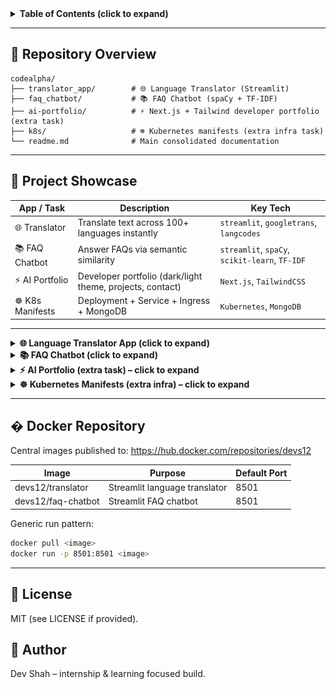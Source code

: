 <details>
<summary><strong>Table of Contents (click to expand)</strong></summary>

1. Translator App (Streamlit)
2. FAQ Chatbot (spaCy + TF‑IDF)
3. Extra Tasks (AI Portfolio, K8s Manifests)
4. Docker Images

</details>

---

## 📂 Repository Overview

```plaintext
codealpha/
├── translator_app/        # 🌐 Language Translator (Streamlit)
├── faq_chatbot/           # 📚 FAQ Chatbot (spaCy + TF-IDF)
├── ai-portfolio/          # ⚡ Next.js + Tailwind developer portfolio (extra task)
├── k8s/                   # ☸️ Kubernetes manifests (extra infra task)
└── readme.md              # Main consolidated documentation
```

---

## 🚀 Project Showcase

| App / Task        | Description                                                 | Key Tech                                      |
|-------------------|-------------------------------------------------------------|-----------------------------------------------|
| 🌐 Translator      | Translate text across 100+ languages instantly              | `streamlit`, `googletrans`, `langcodes`       |
| 📚 FAQ Chatbot     | Answer FAQs via semantic similarity                         | `streamlit`, `spaCy`, `scikit-learn`, `TF-IDF`|
| ⚡ AI Portfolio     | Developer portfolio (dark/light theme, projects, contact)  | `Next.js`, `TailwindCSS`                      |
| ☸️ K8s Manifests    | Deployment + Service + Ingress + MongoDB                   | `Kubernetes`, `MongoDB`                       |

---

<details>
<summary><strong>🌐 Language Translator App (click to expand)</strong></summary>

### ✨ Features

* Auto-detect input language
* Translate into 100+ languages
* Clean, responsive Streamlit UI
* Lightweight and fast

### 🧠 How It Works

* Uses `googletrans` (unofficial Google Translate API)
* Maps human-readable names to ISO codes via `LANGUAGES`
* Stateless request/response pattern

### 📦 Local Installation
```bash
pip install streamlit googletrans==4.0.0-rc1
```
Run:
```bash
streamlit run translator_app/app.py
```

### 🐳 Docker
```bash
docker pull devs12/translator:latest
docker run -p 8501:8501 devs12/translator:latest
```
Open: http://localhost:8501

### 🖼️ (Optional) UI Preview
`image.png` (translator screenshot placeholder)

</details>

<details>
<summary><strong>📚 FAQ Chatbot (click to expand)</strong></summary>

### � Features
* FAQ intent matching via TF-IDF + cosine similarity
* spaCy lemmatization for normalization
* Threshold-based confidence (adjustable)
* Simple JSON-driven knowledge base
* Streamlit interactive interface

### 📁 Structure
```plaintext
faq_chatbot/
├── app.py
├── chatbot/
│   ├── core.py
│   └── utils.py
├── data/
│   └── faqs.json
├── requirements.txt
└── Dockerfile (if added for container build)
```

### 🔍 Pipeline
1. Normalize user input (lowercase, lemmatize)
2. Vectorize FAQs + query with TF-IDF
3. Compute cosine similarity
4. Return best answer if score >= threshold (default 0.3)
5. Otherwise fallback: ask user to rephrase

### 🛎️ Install & Run Locally
```bash
pip install -r faq_chatbot/requirements.txt
python -m spacy download en_core_web_sm
streamlit run faq_chatbot/app.py
```

### 🐳 Docker
```bash
docker pull devs12/faq-chatbot:latest
docker run -p 8501:8501 devs12/faq-chatbot:latest
```

### 📝 Update FAQs
Edit `faq_chatbot/data/faqs.json`:
```json
{
  "What is your return policy?": "You can return items within 30 days.",
  "How can I track my order?": "Track your order with the link emailed after purchase."
}
```

### UI
![FAQ UI](image-1.png)

### 🚀 Future Ideas
* Sentence embeddings (e.g. MiniLM / BERT)
* Multilingual spaCy model
* Feedback logging for unanswered queries
* Caching vectorizer model

</details>

<details>
<summary><strong>⚡ AI Portfolio (extra task) – click to expand</strong></summary>

Next.js + Tailwind project showcasing developer profile, projects, contact form, theming, and reusable components (`Header`, `ProjectCard`, `ThemeToggle`).

Run locally:
```bash
cd ai-portfolio
npm install
npm run dev
```
Open: http://localhost:3000

</details>

<details>
<summary><strong>☸️ Kubernetes Manifests (extra infra) – click to expand</strong></summary>

Located in `k8s/`:
* Deployments: frontend, backend, MongoDB
* Services: ClusterIP services for internal routing
* PersistentVolume / PersistentVolumeClaim for MongoDB storage
* Ingress for external routing
* Secrets & Namespace segregation

Apply (example):
```bash
kubectl apply -f k8s/namespace.yml
kubectl apply -f k8s/.
```

</details>

---

## � Docker Repository
Central images published to: https://hub.docker.com/repositories/devs12

| Image | Purpose | Default Port |
|-------|---------|--------------|
| devs12/translator | Streamlit language translator | 8501 |
| devs12/faq-chatbot | Streamlit FAQ chatbot | 8501 |

Generic run pattern:
```bash
docker pull <image>
docker run -p 8501:8501 <image>
```

---

## 📄 License
MIT (see LICENSE if provided).

## 👤 Author
Dev Shah – internship & learning focused build.

